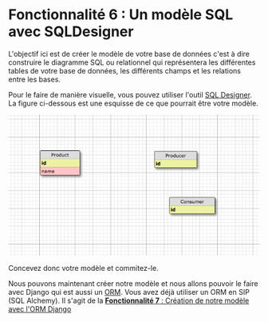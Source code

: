 # Fonctionnalité 6 : Un modèle SQL avec SQLDesigner

L'objectif ici est de créer le modèle de votre base de données c'est à dire construire le diagramme SQL ou relationnel qui représentera les différentes tables de votre base de données, les différents champs et les relations entre les bases. 

Pour le faire de manière visuelle, vous pouvez utiliser l'outil [SQL Designer](http://ondras.zarovi.cz/sql/demo/). La figure ci-dessous est une esquisse de ce que pourrait être votre modèle.

![SQLDesigner](./Images/sqldesigner.png)


Concevez donc votre modèle et commitez-le. 

Nous pouvons maintenant créer notre modèle et nous allons pouvoir le faire avec Django qui est aussi un [ORM](https://fr.wikipedia.org/wiki/Mapping_objet-relationnel). Vous avez déjà utiliser un ORM en SIP (SQL Alchemy). Il s'agit de la [**Fonctionnalité 7** : Création de notre modèle avec l'ORM Django](./S3_ORM.md) 


 